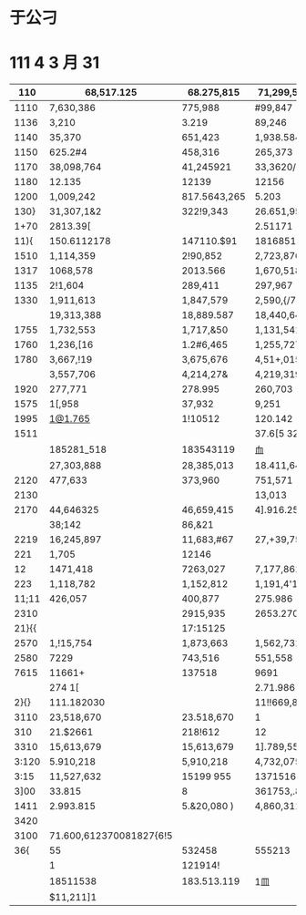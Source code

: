 # 于公刁

# 111 4 3 月 31

|110|68,517.125|68.275,815|71,299,507|
|---|---|---|---|
|1110|7,630,386|775,988|#99,847|
|1136|3,210|3.219|89,246|
|1140|35,370|651,423|1,938.584|
|1150|625.2#4|458,316|265,373|
|1170|38,098,764|41,245921|33,3620/6|
|1180|12.135|12139|12156|
|1200|1,009,242|817.5643,265|5.203|
|130}|31,307,1&2|322!9,343|26.651,952|
|1+70|2813.39[| |2.51171|
|11){|150.6112178|147110.$91|18168513|
|1510|1,114,359|2!90,852|2,723,876|
|1317|1068,578|2013.566|1,670,518|
|1135|2!1,604|289,411|297,967|
|1330|1,911,613|1,847,579|2,590,{/77|
| |19,313,388|18,889.587|18,440,640|
|1755|1,732,553|1,717,&50|1,131,541|
|1760|1,236,[16|1.2#6,465|1,255,727|
|1780|3,667,!19|3,675,676|4,51+,015|
| |3,557,706|4,214,27&|4,219,319|
|1920|277,771|278.995|260,703|
|1575|1[,958|37,932|9,251|
|1995|1@1.765|1!10512|120.142|
|1511| | |37.6[5 321|
| |185281_518|183543119|血|
| |27,303,888|28,385,013|18.411,646|
|2120|477,633|373,960|751,571|
|2130| | |13,013|
|2170|44,646325|46,659,415|4].916.259|
| |38;142|86,&21| |
|2219|16,245,897|11,683,#67|27,+39,75?|
|221|1,705|12146| |
|12|1471,418|7263,027|7,177,861|
|223|1,118,782|1,152,812|1,191,4'11]|
|11;11|426,057|400,877|275.986|
|2310| |2915,935|2653.270|
|21}{{| |17:15125| |
|2570|1,!15,754|1,873,663|1,562,731|
|2580|7229|743,516|551,558|
|7615|11661+|137518|9691|
| |274 1[| |2.71.986|
|2}{}|111.182030| |11!!669,892|
|3110|23,518,670|23.518,670|1|
|310|21.$2661|218!612|12|
|3310|15,613,679|15,613,679|1].789,553|
|3:120|5.910,218|5,910,218|4,732,075|
|3:15|11,527,632|15199 955|13715161|
|3]00|33.815|8|361753,.852|
|1411|2.993.815|5.&20,080 )|4,860,311 )|
|3420| | | |
|3100|71.600,612370081827{6!5| | |
|36{|55|532458|555213|
| |1|121914!| |
| |18511538|183.513.119|1皿|
| |$11,211]1| | |